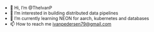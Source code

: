 - 👋 Hi, I’m @TheIvanP
- 👀 I’m interested in building distributed data pipelines
- 🌱 I’m currently learning NEON for aarch, kubernetes and databases
- 📫 How to reach me ivanpedersen79@gmail.com

<!---
TheIvanP/TheIvanP is a ✨ special ✨ repository because its `README.md` (this file) appears on your GitHub profile.
You can click the Preview link to take a look at your changes.
--->
